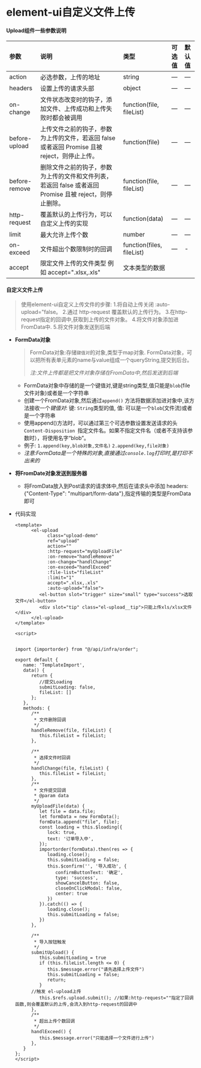 



# element-ui自定义文件上传





#### Upload组件一些参数说明

| 参数          | 说明                                                         | 类型                      | 可选值 | 默认值 |
| :------------ | :----------------------------------------------------------- | :------------------------ | :----- | :----- |
| action        | 必选参数，上传的地址                                         | string                    | —      | —      |
| headers       | 设置上传的请求头部                                           | object                    | —      | —      |
| on-change     | 文件状态改变时的钩子，添加文件、上传成功和上传失败时都会被调用 | function(file, fileList)  | —      | —      |
| before-upload | 上传文件之前的钩子，参数为上传的文件，若返回 false 或者返回 Promise 且被 reject，则停止上传。 | function(file)            | —      | —      |
| before-remove | 删除文件之前的钩子，参数为上传的文件和文件列表，若返回 false 或者返回 Promise 且被 reject，则停止删除。 | function(file, fileList)  | —      | —      |
| http-request  | 覆盖默认的上传行为，可以自定义上传的实现                     | function(data)            | —      | —      |
| limit         | 最大允许上传个数                                             | number                    | —      | —      |
| on-exceed     | 文件超出个数限制时的回调                                     | function(files, fileList) | —      | -      |
| accept        | 限定文件上传的文件类型  例如 accept=".xlsx,.xls"             | 文本类型的数据            |        |        |



#### 自定义文件上传

> 使用element-ui自定义上传文件的步骤: 1.将自动上传关闭 :auto-upload="false。 2.通过 http-request 覆盖默认的上传行为。 3.在http-request指定的回调中,获取到上传的文件对象。  4.将文件对象添加进FromData中. 5.将文件对象发送到后端

- **FormData对象**

  > FormData对象:存储`键值对`的对象,类型于map对象. FormData对象，可以把所有表单元素的name与value组成一个queryString,提交到后台。
  >
  > *注:文件上传都是把文件对象存储在FromData中,然后发送到后端*

  - FormData对象中存储的是一个键值对,键是string类型,值只能是`blob`(file文件对象)或者是一个字符串
  - 创建一个FromData对象,然后通过`append()` 方法将数据添加进对象中,该方法接收一个*键值对*: 键: `String`类型的值, 值: 可以是一个`blob`(文件流)或者是一个字符串 
  - 使用append()方法时，可以通过第三个可选参数设置发送请求的头 `Content-Disposition `指定文件名。如果不指定文件名（或者不支持该参数时），将使用名字“blob”。
  - 例子: `1.append(key,blob对象,文件名)` `2.append(key,file对象)`
  - *注意:FormData是一个特殊的对象,直接通过`console.log`打印时,是打印不出来的*

- **将FromDate对象发送到服务器**

  - 将FromData放入到Post请求的请求体中,然后在请求头中添加 headers: {"Content-Type": "multipart/form-data"},指定传输的类型是FromData即可


- 代码实现

  ```vue
  <template>
        <el-upload
              class="upload-demo"
              ref="upload"
              action=""
              :http-request="myUploadFile"
              :on-remove="handleRemove"
              :on-change="handlChange"
              :on-exceed="handlExceed"
              :file-list="fileList"
              :limit="1"
              accept=".xlsx,.xls"
              :auto-upload="false">
           <el-button slot="trigger" size="small" type="success">选取文件</el-button>
           <div slot="tip" class="el-upload__tip">只能上传xls/xlsx文件</div>
        </el-upload>
  </template>
  
  <script>
  
  
  import {importorder} from "@/api/infra/order";
  
  export default {
     name: 'TemplateImport',
     data() {
        return {
           //提交Loading
           submitLoading: false,
           fileList: []
        };
     },
     methods: {
        /**
         * 文件删除回调
         */
        handleRemove(file, fileList) {
           this.fileList = fileList;
        },
  
        /**
         * 选择文件时回调
         */
        handlChange(file, fileList) {
           this.fileList = fileList;
        },
        /**
         * 文件提交回调
         * @param data
         */
        myUploadFile(data) {
           let file = data.file;
           let formData = new FormData();
           formData.append("file", file);
           const loading = this.$loading({
              lock: true,
              text: '订单导入中',
           });
           importorder(formData).then(res => {
              loading.close();
              this.submitLoading = false;
              this.$confirm('', '导入成功', {
                 confirmButtonText: '确定',
                 type: 'success',
                 showCancelButton: false,
                 closeOnClickModal: false,
                 center: true
              })
           }).catch(() => {
              loading.close();
              this.submitLoading = false;
           })
        },
  
        /**
         * 导入按钮触发
         */
        submitUpload() {
           this.submitLoading = true
           if (this.fileList.length <= 0) {
              this.$message.error("请先选择上传文件")
              this.submitLoading = false;
              return;
           }
      	//触发 el-upload上传
           this.$refs.upload.submit(); //如果:http-request=""指定了回调函数,则会覆盖默认的上传,会流入到http-request的回调中
        },
        /**
         * 超出上传个数回调
         */
        handlExceed() {
           this.$message.error("只能选择一个文件进行上传")
        },
     }
  };
  </script>
  
  ```
